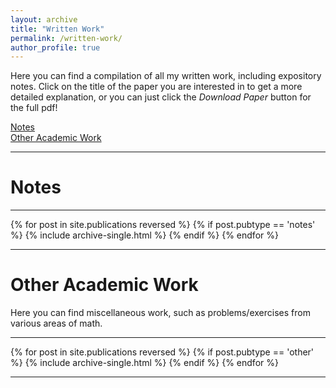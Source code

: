 ```yaml
---
layout: archive
title: "Written Work"
permalink: /written-work/
author_profile: true
---
```


Here you can find a compilation of all my written work, including expository notes. Click on the title of the paper you are interested in to get a more detailed explanation, or you can just click the _Download Paper_ button for the full pdf!

[Notes](#notes)  
[Other Academic Work](#other-academic-work)

  

---

# Notes

---

{% for post in site.publications reversed %}
  {% if post.pubtype == 'notes' %}
      {% include archive-single.html %}
  {% endif %}
{% endfor %}

  

---

# Other Academic Work  
Here you can find miscellaneous work, such as problems/exercises from various areas of math.

---

{% for post in site.publications reversed %}
  {% if post.pubtype == 'other' %}
      {% include archive-single.html %}
  {% endif %}
{% endfor %}

---

